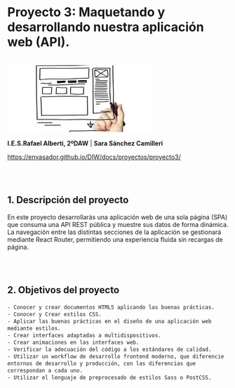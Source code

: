 # Proyecto 3: Maquetando y desarrollando nuestra aplicación web (API).


</br>
<img src="proyecto-maquetado\src\assets\imagen-doc.png">

</br>

**I.E.S.Rafael Alberti, 2ºDAW** | **Sara Sánchez Camilleri**


https://envasador.github.io/DIW/docs/proyectos/proyecto3/

</br>
</br>

## 1. Descripción del proyecto 

En este proyecto desarrollarás una aplicación web de una sola página (SPA) que consuma una API REST pública y muestre sus datos de forma dinámica. La navegación entre las distintas secciones de la aplicación se gestionará mediante React Router, permitiendo una experiencia fluida sin recargas de página. 

</br>
</br>


## 2. Objetivos del proyecto
    - Conocer y crear documentos HTML5 aplicando las buenas prácticas.
    - Conocer y Crear estilos CSS.
    - Aplicar las buenas prácticas en el diseño de una aplicación web mediante estilos.
    - Crear interfaces adaptadas a multidispositivos.
    - Crear animaciones en las interfaces web.
    - Verificar la adecuación del código a los estándares de calidad.
    - Utilizar un workflow de desarrollo frontend moderno, que diferencie entornos de desarrollo y producción, con las diferencias que correspondan a cada uno.
    - Utilizar el lenguaje de preprocesado de estilos Sass o PostCSS.